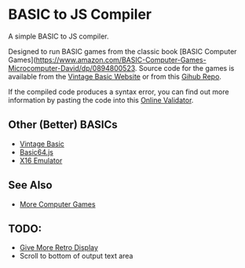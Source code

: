 # BASIC to JS Compiler

A simple BASIC to JS compiler.

Designed to run BASIC games from the classic book [BASIC Computer Games](https://www.amazon.com/BASIC-Computer-Games-Microcomputer-David/dp/0894800523. Source code for the games is available from the [Vintage Basic Website](http://vintage-basic.net/games.html) or from this [Gihub Repo](https://github.com/GReaperEx/bcg).

If the compiled code produces a syntax error, you can find out more information by pasting the code into this [Online Validator](https://esprima.org/demo/validate.html).

## Other (Better) BASICs

  * [Vintage Basic](http://vintage-basic.net/downloads/Vintage_BASIC_Users_Guide.html)
  * [Basic64.js](https://joystickandcursorkeys.github.io/basic64-js/emulator/index.html)
  * [X16 Emulator](https://www.commanderx16.com/emulator/x16emu.html)

## See Also

  * [More Computer Games](https://www.roug.org/retrocomputing/languages/basic/morebasicgames)

## TODO:
  * [Give More Retro Display](http://aleclownes.com/2017/02/01/crt-display.html)
  * Scroll to bottom of output text area
